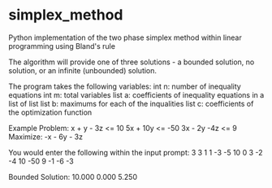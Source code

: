 # simplex_method
Python implementation of the two phase simplex method within linear programming using Bland's rule

The algorithm will provide one of three solutions - a bounded solution, no solution, or an infinite (unbounded) solution.

The program takes the following variables:
int n: number of inequality equations
int m: total variables
list a: coefficients of inequality equations in a list of list
list b: maximums for each of the inqualities
list c: coefficients of the optimization function

Example Problem:
x + y - 3z <= 10
5x + 10y <= -50
3x - 2y -4z <= 9
Maximize: -x - 6y - 3z

You would enter the following within the input prompt:
3 3
1 1 -3
-5 10 0
3 -2 -4
10 -50 9
-1 -6 -3

Bounded Solution: 10.000 0.000 5.250
